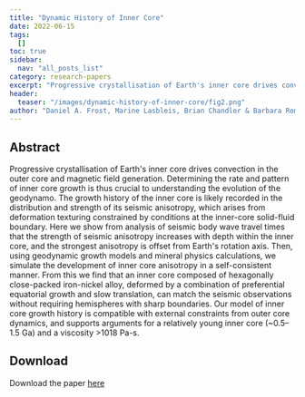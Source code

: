 ```yaml
---
title: "Dynamic History of Inner Core"
date: 2022-06-15
tags:
  []
toc: true
sidebar:
  nav: "all_posts_list"
category: research-papers
excerpt: "Progressive crystallisation of Earth's inner core drives convection in the outer core and magnetic field generation. Determining the rate and pattern of inner core growth is thus crucial to understanding the evolution of the geodynamo."
header:
  teaser: "/images/dynamic-history-of-inner-core/fig2.png"
author: "Daniel A. Frost, Marine Lasbleis, Brian Chandler & Barbara Romanowicz"
---
```



## Abstract

Progressive crystallisation of Earth's inner core drives convection in the outer core and magnetic field generation. Determining the rate and pattern of inner core growth is thus crucial to understanding the evolution of the geodynamo. The growth history of the inner core is likely recorded in the distribution and strength of its seismic anisotropy, which arises from deformation texturing constrained by conditions at the inner-core solid-fluid boundary. Here we show from analysis of seismic body wave travel times that the strength of seismic anisotropy increases with depth within the inner core, and the strongest anisotropy is offset from Earth's rotation axis. Then, using geodynamic growth models and mineral physics calculations, we simulate the development of inner core anisotropy in a self-consistent manner. From this we find that an inner core composed of hexagonally close-packed iron-nickel alloy, deformed by a combination of preferential equatorial growth and slow translation, can match the seismic observations without requiring hemispheres with sharp boundaries. Our model of inner core growth history is compatible with external constraints from outer core dynamics, and supports arguments for a relatively young inner core (~0.5–1.5 Ga) and a viscosity >1018 Pa-s.

## Download
Download the paper <a href="https://www.nature.com/articles/s41561-021-00761-w" class="btn btn--success">here</a>
